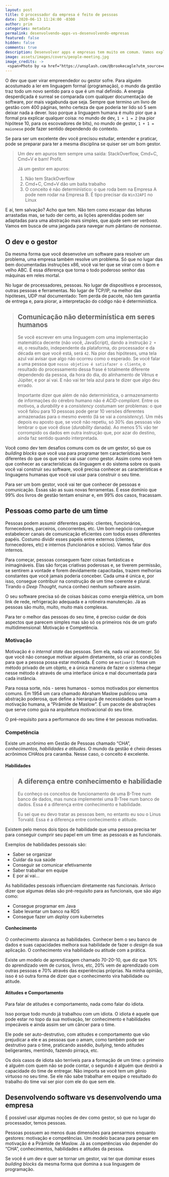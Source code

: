 ```yaml
---
layout: post
title: O processador da empresa é feito de pessoas
date: 2020-06-13 11:24:00 -0300
author: prim
categories: metadata
permalink: desenvolvendo-apps-vs-desenvolvendo-empresas
featured: false
hidden: false
comments: true
description: Desenvolver apps e empresas tem muito em comum. Vamos explorar as diferenças essenciais que nascem do fato de não termos um processador, mas pessoas.
image: assets/images/covers/people-meeting.jpg
image_credits: ->
 <span>Photo by <a href="https://unsplash.com/@brookecagle?utm_source=unsplash&amp;utm_medium=referral&amp;utm_content=creditCopyText">Brooke Cagle</a> on <a href="https://unsplash.com/s/photos/people?utm_source=unsplash&amp;utm_medium=referral&amp;utm_content=creditCopyText">Unsplash</a></span>
---
```


O dev que quer virar empreendedor ou gestor sofre. Para alguém acostumado a ler em linguagem formal (programação), o mundo da gestão traz todo um novo sentido para o que é um  mal definido. A energia desperdiçada é surreal se comparada  com qualquer documentação de software, por mais vagabunda que seja. Sempre que termino um livro de gestão com 400 páginas, tenho certeza de que poderia ter lido só 5 sem deixar nada a dever. Isso porque a linguagem humana é muito pior que a formal pra explicar qualquer coisa: no mundo de dev, `1 + 1 = 2` (na pior hipótese 10, para os escovadores de bits), no mundo de gestor, `1 + 1 = maionese` pode fazer sentido dependendo do contexto.

Se para ser um excelente dev você precisou estudar, entender e praticar, pode se preparar para ter a mesma disciplina se quiser ser um bom gestor.

> Um dev em apuros tem sempre uma saída: StackOverflow, Cmd+C, Cmd+V e bam! Profit.
>
> Já um gestor em apuros:
> 1. Não tem StackOverflow
> 2. Cmd+C, Cmd+V dão um baita trabalho
> 3. O conceito é não determinístico: o que roda bem na Empresa A pode nem rodar na Empresa B. É tipo precisar da `Win32API` no Linux

E aí, tem salvação? Acho que tem. Não tem como escapar das leituras arrastadas mas, se tudo der certo, as lições  aprendidas podem ser adaptadas para uma abstração mais simples, que ajude sem ser _verbosa_. Vamos em busca de uma jangada para navegar num pântano de _nonsense_.

## O dev e o gestor

Da mesma forma que você desenvolve um software para resolver um problema, uma empresa também resolve um problema. Só que no lugar das bem documentadas instruções x86, você vai ter que se virar com o bom e velho ABC. É essa diferença que torna o todo poderoso senhor das máquinas em reles mortal.

No lugar de processadores, pessoas. No lugar de dispositivos e processos, outras pessoas e ferramentas. No lugar de TCP/IP, na melhor das hipóteses, UDP mal documentado: Tem perda de pacote, não tem garantia de entrega e, para piorar, a interpretação do código não é determinística.

> Comunicação não determinística em seres humanos
> -------
> Se você escrever em uma linguagem com uma implementação matemática decente (não você, JavaScript), dando a instrução `2 + 40`, o resultado, independente da plataforma, do processador e da década em que você está, será `42`. Na pior das hipóteses, uma tela azul vai avisar que algo não ocorreu como o esperado.
> Se você falar a uma pessoa que `nosso objetivo é satisfazer o cliente`, o resultado do processamento dessa frase é totalmente diferente dependendo da pessoa, da hora do dia, do alinhamento de Vênus e Júpiter, e por aí vai. E não vai ter tela azul para te dizer que algo deu errado.
>
> Importante dizer que além de não determinística, o armazenamento de informações do cérebro humano não é _ACID-compliant_.
> Entre os motivos, a _durability_ e a _consistency_ costumam ser problemas: o que você falou para 10 pessoas pode gerar 10 versões diferentes armazenadas para o mesmo evento (lá se vai a _consistency_).
> Um mês depois eu aposto que, se você não repetiu, só 30% das pessoas vão lembrar o que você disse (_durability_ danada). Ao menos 5% vão ter corrompido os dados em outra instrução que, por azar do destino, ainda faz sentido quando interpretada.

Você como dev tem desafios comuns com os de um gestor, só que os _building blocks_ que você usa para programar tem características bem diferentes do que os que você vai usar como gestor. Assim como você tem que conhecer as características da linguagem e do sistema sobre os quais você vai construir seu software, você precisa conhecer as características e linguagens humanas que você vai usar para  construir o seu time.

Para ser um bom gestor, você vai ter que conhecer de pessoas e comunicação. Essas são as suas novas ferramentas. É esse domínio que 99% dos livros de gestão tentam ensinar e, em 99% dos casos, fracassam.

## Pessoas como parte de um time

Pessoas podem assumir diferentes papéis: clientes, funcionários, fornecedores, parceiros, concorrentes, etc. Um bom negócio consegue estabelecer canais de comunicação eficientes com todos esses diferentes papéis. Costumo dividir esses papéis entre externos (clientes, fornecedores, etc) e internos (funcionários e sócios). Vamos falar dos internos.

Para começar, pessoas conseguem fazer coisas fantásticas e inimagináveis. Elas são forças criativas poderosas e, se tiverem permissão, se sentirem a vontade e forem devidamente capacitadas, trazem melhorias constantes que você jamais poderia conceber. Cada uma é única e, por isso, consegue contribuir na construção de um time coerente e plural. Tirando o _Deep Thought_,  nunca conheci nenhum software assim.

O seu software precisa só de coisas básicas como energia elétrica, um bom link de rede, refrigeração adequada e a rotineira manutenção. Já as pessoas são muito, muito, muito  mais complexas.

Para ter o melhor das pessoas do seu time, é preciso cuidar de dois aspectos que parecem simples mas são só os primeiros nós de um grafo multidimensional: Motivação e Competência.

### Motivação

Motivação é o _internal state_ das pessoas. Sem ela, nada vai acontecer. Só que você não consegue motivar alguém diretamente, só criar as condições para que a pessoa possa estar motivada. É como se `motivar()` fosse um método privado de um objeto, e a única maneira de fazer o sistema chegar nesse método é através de uma interface única e mal documentada para cada instância.

Para nossa sorte, nós - seres humanos - somos motivados por elementos comuns. Em 1954 um cara chamado Abraham Maslow publicou uma abstração poderosa, que define a hierarquia de necessidades que levam a motivação humana, a “Pirâmide de Maslow”. É um pacote de abstrações que serve como guia na arquitetura motivacional do seu time.

O pré-requisito para a performance do seu time é ter pessoas motivadas.

### Competência

Existe um acrônimo em Gestão de Pessoas chamado “CHA”, _conhecimentos, habilidades e atitudes_. O mundo da gestão é cheio desses acrônimos CHAtos pra caramba. Nesse caso, o conceito é excelente.

#### Habilidades

> A diferença entre conhecimento e habilidade
> ---------
> Eu conheço os conceitos de funcionamento de uma B-Tree num banco de dados, mas nunca implementei uma B-Tree num banco de dados. Essa é a diferença entre conhecimento e habilidade.
>
> Eu sei que eu devo tratar as pessoas bem, no entanto eu sou o Linus Torvald. Essa é a diferença entre conhecimento e atitude.

Existem pelo menos dois tipos de habilidade que uma pessoa precisa ter para conseguir cumprir seu papel em um time: as pessoais e as funcionais.

Exemplos de habilidades pessoais são:
* Saber se organizar
* Cuidar da sua saúde
* Conseguir se comunicar efetivamente
* Saber trabalhar em equipe
* E por aí vai...

As habilidades pessoais influenciam diretamente nas funcionais. Arrisco dizer que algumas delas são pré-requisito para as funcionais, que são algo como:

* Consegue programar em Java
* Sabe levantar um banco na RDS
* Consegue fazer um _deploy_ com kubernetes

#### Conhecimento

O conhecimento alavanca as habilidades. Conhecer bem o seu banco de dados e suas capacidades melhora sua habilidade de fazer o _design_ da sua aplicação. O conhecimento vira habilidade ou atitude com a prática.

Existe um modelo de aprendizagem chamado 70-20-10, que diz que 10% do aprendizado vem de cursos, livros, etc, 20% vem de aprendizado com outras pessoas e 70% através das experiências próprias. Na minha opinião, isso é só outra forma de dizer que o conhecimento vira habilidade ou atitude.

#### Atitudes e Comportamento

Para falar de atitudes e comportamento, nada como falar do idiota.

Isso porque todo mundo já trabalhou com um idiota. O idiota é aquele que pode estar no topo da sua motivação, ter conhecimento e habilidades impecáveis e ainda assim ser um câncer para o time.

Ele pode ser auto-destrutivo, com atitudes e comportamento que vão prejudicar a ele e as pessoas que o amam, como também pode ser destrutivo para o time, praticando assédio, _bullying_, tendo atitudes beligerantes, mentindo, fazendo pirraça, etc.

Os dois casos de idiota são terríveis para a formação de um  time: o primeiro é alguém com quem não se pode contar, o segundo é alguém que destrói a capacidade do time de entregar.
Não importa se você tem um gênio virtuoso no seu time. Se ele não sabe trabalhar em equipe o resultado do trabalho do time vai ser pior com ele do que sem ele.

## Desenvolvendo software vs desenvolvendo uma empresa

É possível usar algumas noções de dev como gestor, só que no  lugar do processador, temos pessoas.

Pessoas possuem ao menos duas dimensões para pensarmos enquanto gestores: motivação e competências. Um modelo bacana para pensar em motivação é a Pirâmide de Maslow. Já as competências vão depender do “CHA”, conhecimentos, habilidades e atitudes da pessoa.

Se você é um dev e quer se tornar um gestor, vai ter que dominar esses _building blocks_ da mesma forma que domina a sua linguagem de programação.
